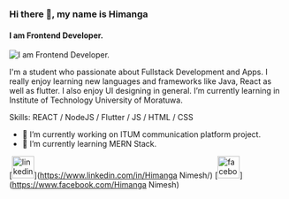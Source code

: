 ### Hi there 👋, my name is Himanga
#### I am Frontend Developer.
![I am Frontend Developer.](https://media-exp1.licdn.com/dms/image/D5616AQGW0wUS6VgpbQ/profile-displaybackgroundimage-shrink_350_1400/0/1666189679896?e=1671667200&v=beta&t=vke63I7mhZ6joDs-YpcnezebbiTXmURfRt7FLbufVEk)

I'm a student who passionate about Fullstack Development and Apps. I really enjoy learning new languages and frameworks like Java, React as well as flutter. I also enjoy UI designing in general. I’m currently learning in Institute of Technology University of Moratuwa.

Skills: REACT / NodeJS / Flutter / JS / HTML / CSS

- 🔭 I’m currently working on ITUM communication platform project. 
- 🌱 I’m currently learning MERN Stack. 


[<img src='https://cdn.jsdelivr.net/npm/simple-icons@3.0.1/icons/linkedin.svg' alt='linkedin' height='40'>](https://www.linkedin.com/in/Himanga Nimesh/)  [<img src='https://cdn.jsdelivr.net/npm/simple-icons@3.0.1/icons/facebook.svg' alt='facebook' height='40'>](https://www.facebook.com/Himanga Nimesh)  


